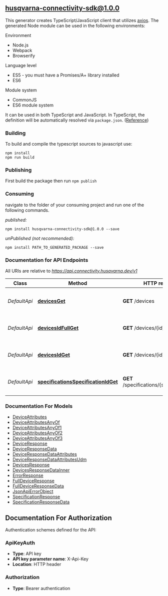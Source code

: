 ## husqvarna-connectivity-sdk@1.0.0

This generator creates TypeScript/JavaScript client that utilizes [axios](https://github.com/axios/axios). The generated Node module can be used in the following environments:

Environment
* Node.js
* Webpack
* Browserify

Language level
* ES5 - you must have a Promises/A+ library installed
* ES6

Module system
* CommonJS
* ES6 module system

It can be used in both TypeScript and JavaScript. In TypeScript, the definition will be automatically resolved via `package.json`. ([Reference](https://www.typescriptlang.org/docs/handbook/declaration-files/consumption.html))

### Building

To build and compile the typescript sources to javascript use:
```
npm install
npm run build
```

### Publishing

First build the package then run `npm publish`

### Consuming

navigate to the folder of your consuming project and run one of the following commands.

_published:_

```
npm install husqvarna-connectivity-sdk@1.0.0 --save
```

_unPublished (not recommended):_

```
npm install PATH_TO_GENERATED_PACKAGE --save
```

### Documentation for API Endpoints

All URIs are relative to *https://api.connectivity.husqvarna.dev/v1*

Class | Method | HTTP request | Description
------------ | ------------- | ------------- | -------------
*DefaultApi* | [**devicesGet**](docs/DefaultApi.md#devicesget) | **GET** /devices | Returns list of device ids the user has access to
*DefaultApi* | [**devicesIdFullGet**](docs/DefaultApi.md#devicesidfullget) | **GET** /devices/{id}/full | Returns the full details of a specific device
*DefaultApi* | [**devicesIdGet**](docs/DefaultApi.md#devicesidget) | **GET** /devices/{id} | Returns the details of a specific device
*DefaultApi* | [**specificationsSpecificationIdGet**](docs/DefaultApi.md#specificationsspecificationidget) | **GET** /specifications/{specificationId} | Returns the details of a specific specification


### Documentation For Models

 - [DeviceAttributes](docs/DeviceAttributes.md)
 - [DeviceAttributesAnyOf](docs/DeviceAttributesAnyOf.md)
 - [DeviceAttributesAnyOf1](docs/DeviceAttributesAnyOf1.md)
 - [DeviceAttributesAnyOf2](docs/DeviceAttributesAnyOf2.md)
 - [DeviceAttributesAnyOf3](docs/DeviceAttributesAnyOf3.md)
 - [DeviceResponse](docs/DeviceResponse.md)
 - [DeviceResponseData](docs/DeviceResponseData.md)
 - [DeviceResponseDataAttributes](docs/DeviceResponseDataAttributes.md)
 - [DeviceResponseDataAttributesUdm](docs/DeviceResponseDataAttributesUdm.md)
 - [DevicesResponse](docs/DevicesResponse.md)
 - [DevicesResponseDataInner](docs/DevicesResponseDataInner.md)
 - [ErrorResponse](docs/ErrorResponse.md)
 - [FullDeviceResponse](docs/FullDeviceResponse.md)
 - [FullDeviceResponseData](docs/FullDeviceResponseData.md)
 - [JsonApiErrorObject](docs/JsonApiErrorObject.md)
 - [SpecificationResponse](docs/SpecificationResponse.md)
 - [SpecificationResponseData](docs/SpecificationResponseData.md)


<a id="documentation-for-authorization"></a>
## Documentation For Authorization


Authentication schemes defined for the API:
<a id="ApiKeyAuth"></a>
### ApiKeyAuth

- **Type**: API key
- **API key parameter name**: X-Api-Key
- **Location**: HTTP header

<a id="Authorization"></a>
### Authorization

- **Type**: Bearer authentication

